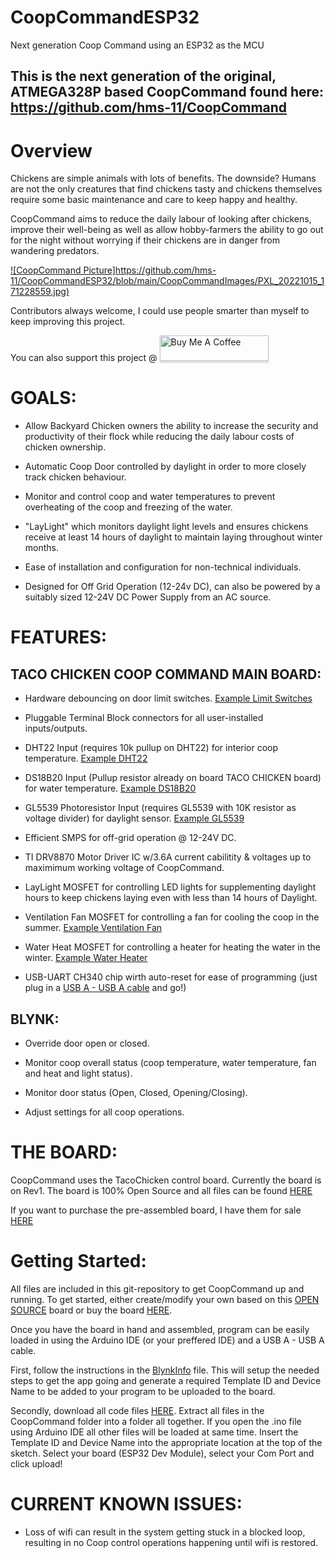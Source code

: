 # CoopCommandESP32

Next generation Coop Command using an ESP32 as the MCU

## This is the next generation of the original, ATMEGA328P based CoopCommand found here: https://github.com/hms-11/CoopCommand

# Overview

Chickens are simple animals with lots of benefits. The downside? Humans are not the only creatures that find chickens tasty and chickens themselves require some basic maintenance and care to keep happy and healthy. 

CoopCommand aims to reduce the daily labour of looking after chickens, improve their well-being as well as allow hobby-farmers the ability to go out for the night without worrying if their chickens are in danger from wandering predators. 

[![CoopCommand Picture]https://github.com/hms-11/CoopCommandESP32/blob/main/CoopCommandImages/PXL_20221015_171228559.jpg)](https://github.com)

Contributors always welcome, I could use people smarter than myself to keep improving this project. 

You can also support this project @ 
<a href="https://www.buymeacoffee.com/AutoHobbyFarm" target="_blank"><img src="https://www.buymeacoffee.com/assets/img/custom_images/orange_img.png" alt="Buy Me A Coffee" style="height: 41px !important;width: 174px !important;box-shadow: 0px 3px 2px 0px rgba(190, 190, 190, 0.5) !important;-webkit-box-shadow: 0px 3px 2px 0px rgba(190, 190, 190, 0.5) !important;" ></a>


# GOALS:

- Allow Backyard Chicken owners the ability to increase the security and productivity of their flock while reducing the daily labour costs of chicken ownership. 

- Automatic Coop Door controlled by daylight in order to more closely track chicken behaviour. 

- Monitor and control coop and water temperatures to prevent overheating of the coop and freezing of the water.

- "LayLight" which monitors daylight light levels and ensures chickens receive at least 14 hours of daylight to maintain laying throughout winter months.

- Ease of installation and configuration for non-technical individuals. 

- Designed for Off Grid Operation (12-24v DC), can also be powered by a suitably sized 12-24V DC Power Supply from an AC source.



# FEATURES:

## TACO CHICKEN COOP COMMAND MAIN BOARD:

- Hardware debouncing on door limit switches. [Example Limit Switches](https://www.amazon.ca/SpeedDa-Magnetic-Switch-Normally-Security/dp/B076GZDYD2/ref=sr_1_11?crid=1FTS5IZLOU1AM&keywords=magnetic+door+switch&qid=1667011161&qu=eyJxc2MiOiI0LjYxIiwicXNhIjoiNC4xMSIsInFzcCI6IjMuODAifQ%3D%3D&sprefix=magnetic+door+swi%2Caps%2C431&sr=8-11)

- Pluggable Terminal Block connectors for all user-installed inputs/outputs.

- DHT22 Input (requires 10k pullup on DHT22) for interior coop temperature. [Example DHT22](https://universal-solder.ca/product/dht22-temperature-humidity-sensor-16bit-digital-interface/)

- DS18B20 Input (Pullup resistor already on board TACO CHICKEN board) for water temperature. [Example DS18B20](https://universal-solder.ca/product/digital-temperature-sensor-ds18b20-watertight-1-wire-interface-3-meter-wire/)

- GL5539 Photoresistor Input (requires GL5539 with 10K resistor as voltage divider) for daylight sensor. [Example GL5539](https://universal-solder.ca/product/50-pcs-photo-resistor-5-different-types-10-each-gl55xx-series/)

- Efficient SMPS for off-grid operation @ 12-24V DC.

- TI DRV8870 Motor Driver IC w/3.6A current cabilitity & voltages up to maximimum working voltage of CoopCommand.

- LayLight MOSFET for controlling LED lights for supplementing daylight hours to keep chickens laying even with less than 14 hours of Daylight.

- Ventilation Fan MOSFET for controlling a fan for cooling the coop in the summer. [Example Ventilation Fan](https://www.amazon.ca/MACHSWON-Cooling-Exhaust-Ventilation-Motorhome/dp/B08FMNZH5T/ref=sr_1_8?keywords=12v+ventilation+fan&qid=1667011330&qu=eyJxc2MiOiIzLjM1IiwicXNhIjoiMi4wMCIsInFzcCI6IjAuMDAifQ%3D%3D&sprefix=12v+ventilat%2Caps%2C151&sr=8-8)

- Water Heat MOSFET for controlling a heater for heating the water in the winter. [Example Water Heater](https://www.amazon.ca/Dernord-Immersion-Submersible-Element-Stainless/dp/B0761L2Q8M/ref=sr_1_25?crid=V2QPTYX224KK&keywords=12v+water+heater&qid=1667011500&qu=eyJxc2MiOiI1LjIwIiwicXNhIjoiNC42NiIsInFzcCI6IjIuNTIifQ%3D%3D&sprefix=12v+water+heate%2Caps%2C149&sr=8-25)

- USB-UART CH340 chip wirth auto-reset for ease of programming (just plug in a [USB A - USB A cable](https://www.amazon.ca/DTECH-Type-Cable-Speed-Black/dp/B079GV2F5W/ref=sr_1_12?crid=FD392ACYKISH&keywords=usb+a+usb+a&qid=1667011638&qu=eyJxc2MiOiIyLjI1IiwicXNhIjoiMi4wMCIsInFzcCI6IjEuNTgifQ%3D%3D&refinements=p_n_availability%3A12035748011&sprefix=usb+a+usb+a%2Caps%2C162&sr=8-12) and go!)



## BLYNK:

- Override door open or closed.

- Monitor coop overall status (coop temperature, water temperature, fan and heat and light status).

- Monitor door status (Open, Closed, Opening/Closing).

- Adjust settings for all coop operations.

# THE BOARD:

CoopCommand uses the TacoChicken control board. Currently the board is on Rev1. The board is 100% Open Source and all files can be found [HERE](https://oshwlab.com/coreyearl1985/tacochickenrev1-dc_copy)

If you want to purchase the pre-assembled board, I have them for sale [HERE](https://www.tindie.com/products/hms-11/taco-chicken-esp32-based-control-board/)


# Getting Started:

All files are included in this git-repository to get CoopCommand up and running. To get started, either create/modify your own based on this [OPEN SOURCE](https://oshwlab.com/coreyearl1985/tacochickenrev1-dc_copy) board or buy the board [HERE](https://www.tindie.com/products/hms-11/taco-chicken-esp32-based-control-board/).

Once you have the board in hand and assembled, program can be easily loaded in using the Arduino IDE (or your preffered IDE) and a USB A - USB A cable.

First, follow the instructions in the [BlynkInfo](https://github.com/hms-11/CoopCommandESP32/blob/main/BlynkInfo) file. This will setup the needed steps to get the app going and generate a required Template ID and Device Name to be added to your program to be uploaded to the board.

Secondly, download all code files [HERE](https://github.com/hms-11/CoopCommandESP32/archive/refs/heads/main.zip). Extract all files in the CoopCommand folder into a folder all together. If you open the .ino file using Arduino IDE all other files will be loaded at same time. Insert the Template ID and Device Name into the appropriate location at the top of the sketch.  Select your board (ESP32 Dev Module), select your Com Port and click upload!

 

# CURRENT KNOWN ISSUES:

- Loss of wifi can result in the system getting stuck in a blocked loop, resulting in no Coop control operations happening until wifi is restored.   

